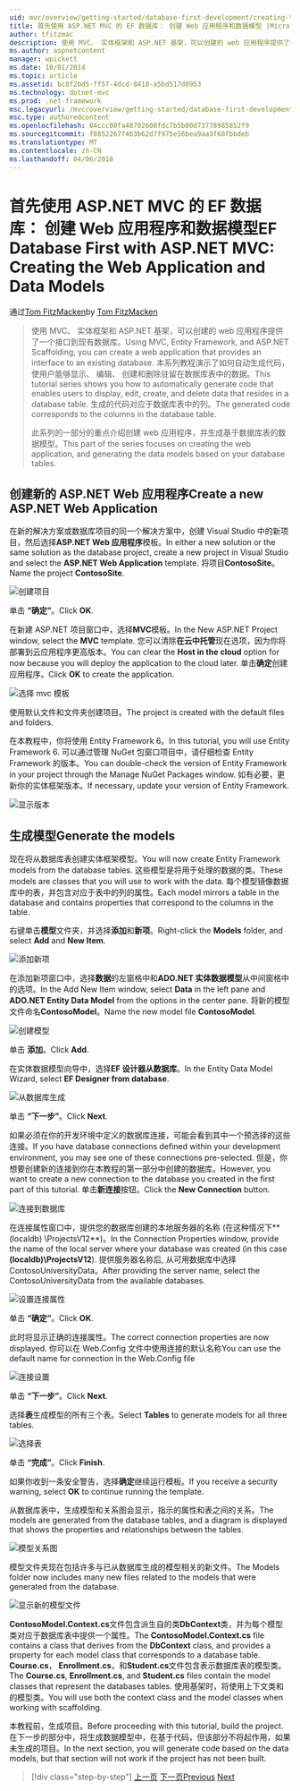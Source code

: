 ```yaml
---
uid: mvc/overview/getting-started/database-first-development/creating-the-web-application
title: 首先使用 ASP.NET MVC 的 EF 数据库： 创建 Web 应用程序和数据模型 |Microsoft 文档
author: tfitzmac
description: 使用 MVC、 实体框架和 ASP.NET 基架，可以创建的 web 应用程序提供了一个接口到现有数据库。 此教程系列...
ms.author: aspnetcontent
manager: wpickett
ms.date: 10/01/2014
ms.topic: article
ms.assetid: bc8f2bd5-ff57-4dcd-8418-a5bd517d8953
ms.technology: dotnet-mvc
ms.prod: .net-framework
msc.legacyurl: /mvc/overview/getting-started/database-first-development/creating-the-web-application
msc.type: authoredcontent
ms.openlocfilehash: 04ccc00fa48702608fdc7b5b00d73778985852f9
ms.sourcegitcommit: f8852267f463b62d7f975e56bea9aa3f68fbbdeb
ms.translationtype: MT
ms.contentlocale: zh-CN
ms.lasthandoff: 04/06/2018
---
```

<a name="ef-database-first-with-aspnet-mvc-creating-the-web-application-and-data-models"></a><span data-ttu-id="50269-104">首先使用 ASP.NET MVC 的 EF 数据库： 创建 Web 应用程序和数据模型</span><span class="sxs-lookup"><span data-stu-id="50269-104">EF Database First with ASP.NET MVC: Creating the Web Application and Data Models</span></span>
====================
<span data-ttu-id="50269-105">通过[Tom FitzMacken](https://github.com/tfitzmac)</span><span class="sxs-lookup"><span data-stu-id="50269-105">by [Tom FitzMacken](https://github.com/tfitzmac)</span></span>

> <span data-ttu-id="50269-106">使用 MVC、 实体框架和 ASP.NET 基架，可以创建的 web 应用程序提供了一个接口到现有数据库。</span><span class="sxs-lookup"><span data-stu-id="50269-106">Using MVC, Entity Framework, and ASP.NET Scaffolding, you can create a web application that provides an interface to an existing database.</span></span> <span data-ttu-id="50269-107">本系列教程演示了如何自动生成代码，使用户能够显示、 编辑、 创建和删除驻留在数据库表中的数据。</span><span class="sxs-lookup"><span data-stu-id="50269-107">This tutorial series shows you how to automatically generate code that enables users to display, edit, create, and delete data that resides in a database table.</span></span> <span data-ttu-id="50269-108">生成的代码对应于数据库表中的列。</span><span class="sxs-lookup"><span data-stu-id="50269-108">The generated code corresponds to the columns in the database table.</span></span>
> 
> <span data-ttu-id="50269-109">此系列的一部分的重点介绍创建 web 应用程序，并生成基于数据库表的数据模型。</span><span class="sxs-lookup"><span data-stu-id="50269-109">This part of the series focuses on creating the web application, and generating the data models based on your database tables.</span></span>


## <a name="create-a-new-aspnet-web-application"></a><span data-ttu-id="50269-110">创建新的 ASP.NET Web 应用程序</span><span class="sxs-lookup"><span data-stu-id="50269-110">Create a new ASP.NET Web Application</span></span>

<span data-ttu-id="50269-111">在新的解决方案或数据库项目的同一个解决方案中，创建 Visual Studio 中的新项目，然后选择**ASP.NET Web 应用程序**模板。</span><span class="sxs-lookup"><span data-stu-id="50269-111">In either a new solution or the same solution as the database project, create a new project in Visual Studio and select the **ASP.NET Web Application** template.</span></span> <span data-ttu-id="50269-112">将项目**ContosoSite**。</span><span class="sxs-lookup"><span data-stu-id="50269-112">Name the project **ContosoSite**.</span></span>

![创建项目](creating-the-web-application/_static/image1.png)

<span data-ttu-id="50269-114">单击 **“确定”**。</span><span class="sxs-lookup"><span data-stu-id="50269-114">Click **OK**.</span></span>

<span data-ttu-id="50269-115">在新建 ASP.NET 项目窗口中，选择**MVC**模板。</span><span class="sxs-lookup"><span data-stu-id="50269-115">In the New ASP.NET Project window, select the **MVC** template.</span></span> <span data-ttu-id="50269-116">您可以清除**在云中托管**现在选项，因为你将部署到云应用程序更高版本。</span><span class="sxs-lookup"><span data-stu-id="50269-116">You can clear the **Host in the cloud** option for now because you will deploy the application to the cloud later.</span></span> <span data-ttu-id="50269-117">单击**确定**创建应用程序。</span><span class="sxs-lookup"><span data-stu-id="50269-117">Click **OK** to create the application.</span></span>

![选择 mvc 模板](creating-the-web-application/_static/image2.png)

<span data-ttu-id="50269-119">使用默认文件和文件夹创建项目。</span><span class="sxs-lookup"><span data-stu-id="50269-119">The project is created with the default files and folders.</span></span>

<span data-ttu-id="50269-120">在本教程中，你将使用 Entity Framework 6。</span><span class="sxs-lookup"><span data-stu-id="50269-120">In this tutorial, you will use Entity Framework 6.</span></span> <span data-ttu-id="50269-121">可以通过管理 NuGet 包窗口项目中，请仔细检查 Entity Framework 的版本。</span><span class="sxs-lookup"><span data-stu-id="50269-121">You can double-check the version of Entity Framework in your project through the Manage NuGet Packages window.</span></span> <span data-ttu-id="50269-122">如有必要，更新你的实体框架版本。</span><span class="sxs-lookup"><span data-stu-id="50269-122">If necessary, update your version of Entity Framework.</span></span>

![显示版本](creating-the-web-application/_static/image3.png)

## <a name="generate-the-models"></a><span data-ttu-id="50269-124">生成模型</span><span class="sxs-lookup"><span data-stu-id="50269-124">Generate the models</span></span>

<span data-ttu-id="50269-125">现在将从数据库表创建实体框架模型。</span><span class="sxs-lookup"><span data-stu-id="50269-125">You will now create Entity Framework models from the database tables.</span></span> <span data-ttu-id="50269-126">这些模型是将用于处理的数据的类。</span><span class="sxs-lookup"><span data-stu-id="50269-126">These models are classes that you will use to work with the data.</span></span> <span data-ttu-id="50269-127">每个模型镜像数据库中的表，并包含对应于表中的列的属性。</span><span class="sxs-lookup"><span data-stu-id="50269-127">Each model mirrors a table in the database and contains properties that correspond to the columns in the table.</span></span>

<span data-ttu-id="50269-128">右键单击**模型**文件夹，并选择**添加**和**新项**。</span><span class="sxs-lookup"><span data-stu-id="50269-128">Right-click the **Models** folder, and select **Add** and **New Item**.</span></span>

![添加新项](creating-the-web-application/_static/image4.png)

<span data-ttu-id="50269-130">在添加新项窗口中，选择**数据**的左窗格中和**ADO.NET 实体数据模型**从中间窗格中的选项。</span><span class="sxs-lookup"><span data-stu-id="50269-130">In the Add New Item window, select **Data** in the left pane and **ADO.NET Entity Data Model** from the options in the center pane.</span></span> <span data-ttu-id="50269-131">将新的模型文件命名**ContosoModel**。</span><span class="sxs-lookup"><span data-stu-id="50269-131">Name the new model file **ContosoModel**.</span></span>

![创建模型](creating-the-web-application/_static/image5.png)

<span data-ttu-id="50269-133">单击 **添加**。</span><span class="sxs-lookup"><span data-stu-id="50269-133">Click **Add**.</span></span>

<span data-ttu-id="50269-134">在实体数据模型向导中，选择**EF 设计器从数据库**。</span><span class="sxs-lookup"><span data-stu-id="50269-134">In the Entity Data Model Wizard, select **EF Designer from database**.</span></span>

![从数据库生成](creating-the-web-application/_static/image6.png)

<span data-ttu-id="50269-136">单击 **“下一步”**。</span><span class="sxs-lookup"><span data-stu-id="50269-136">Click **Next**.</span></span>

<span data-ttu-id="50269-137">如果必须在你的开发环境中定义的数据库连接，可能会看到其中一个预选择的这些连接。</span><span class="sxs-lookup"><span data-stu-id="50269-137">If you have database connections defined within your development environment, you may see one of these connections pre-selected.</span></span> <span data-ttu-id="50269-138">但是，你想要创建新的连接到你在本教程的第一部分中创建的数据库。</span><span class="sxs-lookup"><span data-stu-id="50269-138">However, you want to create a new connection to the database you created in the first part of this tutorial.</span></span> <span data-ttu-id="50269-139">单击**新连接**按钮。</span><span class="sxs-lookup"><span data-stu-id="50269-139">Click the **New Connection** button.</span></span>

![连接到数据库](creating-the-web-application/_static/image7.png)

<span data-ttu-id="50269-141">在连接属性窗口中，提供您的数据库创建的本地服务器的名称 (在这种情况下**(localdb) \ProjectsV12**)。</span><span class="sxs-lookup"><span data-stu-id="50269-141">In the Connection Properties window, provide the name of the local server where your database was created (in this case **(localdb)\ProjectsV12**).</span></span> <span data-ttu-id="50269-142">提供服务器名称后, 从可用数据库中选择 ContosoUniversityData。</span><span class="sxs-lookup"><span data-stu-id="50269-142">After providing the server name, select the ContosoUniversityData from the available databases.</span></span>

![设置连接属性](creating-the-web-application/_static/image8.png)

<span data-ttu-id="50269-144">单击 **“确定”**。</span><span class="sxs-lookup"><span data-stu-id="50269-144">Click **OK**.</span></span>

<span data-ttu-id="50269-145">此时将显示正确的连接属性。</span><span class="sxs-lookup"><span data-stu-id="50269-145">The correct connection properties are now displayed.</span></span> <span data-ttu-id="50269-146">你可以在 Web.Config 文件中使用连接的默认名称</span><span class="sxs-lookup"><span data-stu-id="50269-146">You can use the default name for connection in the Web.Config file</span></span>

![连接设置](creating-the-web-application/_static/image9.png)

<span data-ttu-id="50269-148">单击 **“下一步”**。</span><span class="sxs-lookup"><span data-stu-id="50269-148">Click **Next**.</span></span>

<span data-ttu-id="50269-149">选择**表**生成模型的所有三个表。</span><span class="sxs-lookup"><span data-stu-id="50269-149">Select **Tables** to generate models for all three tables.</span></span>

![选择表](creating-the-web-application/_static/image10.png)

<span data-ttu-id="50269-151">单击 **“完成”**。</span><span class="sxs-lookup"><span data-stu-id="50269-151">Click **Finish**.</span></span>

<span data-ttu-id="50269-152">如果你收到一条安全警告，选择**确定**继续运行模板。</span><span class="sxs-lookup"><span data-stu-id="50269-152">If you receive a security warning, select **OK** to continue running the template.</span></span>

<span data-ttu-id="50269-153">从数据库表中，生成模型和关系图会显示，指示的属性和表之间的关系。</span><span class="sxs-lookup"><span data-stu-id="50269-153">The models are generated from the database tables, and a diagram is displayed that shows the properties and relationships between the tables.</span></span>

![模型关系图](creating-the-web-application/_static/image11.png)

<span data-ttu-id="50269-155">模型文件夹现在包括许多与已从数据库生成的模型相关的新文件。</span><span class="sxs-lookup"><span data-stu-id="50269-155">The Models folder now includes many new files related to the models that were generated from the database.</span></span>

![显示新的模型文件](creating-the-web-application/_static/image12.png)

<span data-ttu-id="50269-157">**ContosoModel.Context.cs**文件包含派生自的类**DbContext**类，并为每个模型类对应于数据库表中提供一个属性。</span><span class="sxs-lookup"><span data-stu-id="50269-157">The **ContosoModel.Context.cs** file contains a class that derives from the **DbContext** class, and provides a property for each model class that corresponds to a database table.</span></span> <span data-ttu-id="50269-158">**Course.cs**， **Enrollment.cs**，和**Student.cs**文件包含表示数据库表的模型类。</span><span class="sxs-lookup"><span data-stu-id="50269-158">The **Course.cs**, **Enrollment.cs**, and **Student.cs** files contain the model classes that represent the databases tables.</span></span> <span data-ttu-id="50269-159">使用基架时，将使用上下文类和的模型类。</span><span class="sxs-lookup"><span data-stu-id="50269-159">You will use both the context class and the model classes when working with scaffolding.</span></span>

<span data-ttu-id="50269-160">本教程前，生成项目。</span><span class="sxs-lookup"><span data-stu-id="50269-160">Before proceeding with this tutorial, build the project.</span></span> <span data-ttu-id="50269-161">在下一步的部分中，将生成数据模型中，在基于代码，但该部分不将起作用，如果未生成的项目。</span><span class="sxs-lookup"><span data-stu-id="50269-161">In the next section, you will generate code based on the data models, but that section will not work if the project has not been built.</span></span>

> [!div class="step-by-step"]
> <span data-ttu-id="50269-162">[上一页](setting-up-database.md)
> [下一页](generating-views.md)</span><span class="sxs-lookup"><span data-stu-id="50269-162">[Previous](setting-up-database.md)
[Next](generating-views.md)</span></span>
